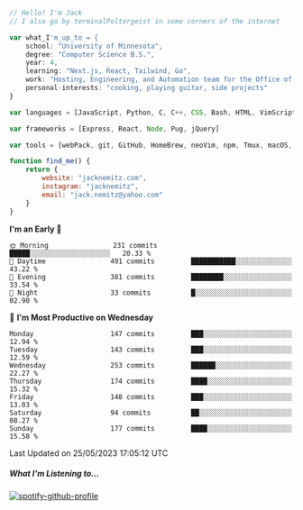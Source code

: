 ```javascript
// Hello! I'm Jack
// I also go by terminalPoltergeist in some corners of the internet

var what_I'm_up_to = {
    school: "University of Minnesota",
    degree: "Computer Science B.S.",
    year: 4,
    learning: "Next.js, React, Tailwind, Go",
    work: "Hosting, Engineering, and Automation team for the Office of Information Technology at UMN",
    personal-interests: "cooking, playing guitar, side projects"
}

var languages = [JavaScript, Python, C, C++, CSS, Bash, HTML, VimScript]

var frameworks = [Express, React, Node, Pug, jQuery]

var tools = [webPack, git, GitHub, HomeBrew, neoVim, npm, Tmux, macOS, Ubuntu, Docker, Nginx]

function find_me() {
    return {
        website: "jacknemitz.com",
        instagram: "jacknemitz",
        email: "jack.nemitz@yahoo.com"
    }
}
```

<!--START_SECTION:waka-->
**I'm an Early 🐤** 

```text
🌞 Morning                231 commits         █████░░░░░░░░░░░░░░░░░░░░   20.33 % 
🌆 Daytime                491 commits         ███████████░░░░░░░░░░░░░░   43.22 % 
🌃 Evening                381 commits         ████████░░░░░░░░░░░░░░░░░   33.54 % 
🌙 Night                  33 commits          █░░░░░░░░░░░░░░░░░░░░░░░░   02.90 % 
```
📅 **I'm Most Productive on Wednesday** 

```text
Monday                   147 commits         ███░░░░░░░░░░░░░░░░░░░░░░   12.94 % 
Tuesday                  143 commits         ███░░░░░░░░░░░░░░░░░░░░░░   12.59 % 
Wednesday                253 commits         ██████░░░░░░░░░░░░░░░░░░░   22.27 % 
Thursday                 174 commits         ████░░░░░░░░░░░░░░░░░░░░░   15.32 % 
Friday                   148 commits         ███░░░░░░░░░░░░░░░░░░░░░░   13.03 % 
Saturday                 94 commits          ██░░░░░░░░░░░░░░░░░░░░░░░   08.27 % 
Sunday                   177 commits         ████░░░░░░░░░░░░░░░░░░░░░   15.58 % 
```



 Last Updated on 25/05/2023 17:05:12 UTC
<!--END_SECTION:waka-->

##### What I'm Listening to...

[![spotify-github-profile](https://spotify-github-profile.vercel.app/api/view?uid=jack.nemitz&cover_image=true&show_offline=true&bar_color=53b14f&bar_color_cover=false&background_color=121212FF)](https://spotify-github-profile.vercel.app/api/view?uid=jack.nemitz&redirect=true)

